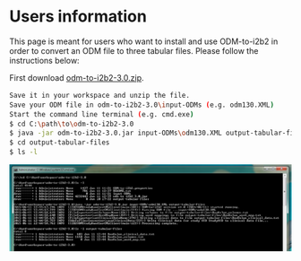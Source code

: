 Users information
================
This page is meant for users who want to install and use ODM-to-i2b2 in order to convert an ODM file to
three tabular files. Please follow the instructions below:

First download [odm-to-i2b2-3.0.zip](https://github.com/CTMM-TraIT/trait_odm_to_i2b2/blob/master/src/releases/odm-to-i2b2-3.0.zip?raw=true).

```sh
Save it in your workspace and unzip the file.
Save your ODM file in odm-to-i2b2-3.0\input-ODMs (e.g. odm130.XML)
Start the command line terminal (e.g. cmd.exe)
$ cd C:\path\to\odm-to-i2b2-3.0
$ java -jar odm-to-i2b2-3.0.jar input-ODMs\odm130.XML output-tabular-files
$ cd output-tabular-files
$ ls -l
```

![Image cmd execution](https://github.com/CTMM-TraIT/trait_odm_to_i2b2/blob/master/src/documentation/cmd_execution.png)
